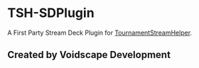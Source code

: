 # TSH-SDPlugin
A First Party Stream Deck Plugin for [TournamentStreamHelper](https://github.com/joaorb64/TournamentStreamHelper).

## Created by Voidscape Development

